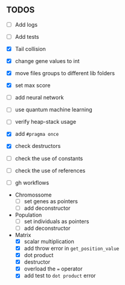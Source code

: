 ## TODOS
- [ ] Add logs
- [ ] Add tests
- [x] Tail collision
- [x] change gene values to int
- [x] move files groups to different lib folders
- [x] set max score
- [ ] add neural network
- [ ] use quantum machine learning
- [ ] verify heap-stack usage
- [x] add `#pragma once`
- [x] check destructors
- [ ] check the use of constants
- [ ] check the use of references
- [ ] gh workflows


- Chromossome
    - [ ] set genes as pointers
    - [ ] add deconstructor

- Population
    - [ ] set individuals as pointers
    - [ ] add deconstructor

- Matrix 
    - [x] scalar multiplication
    - [x] add throw error in `get_position_value`
    - [x] dot product
    - [x] destructor
    - [x] overload the `=` operator 
    - [x] add test to `dot product` error
